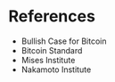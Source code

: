 # References


  + Bullish Case for Bitcoin
  + Bitcoin Standard
  + Mises Institute
  + Nakamoto Institute

